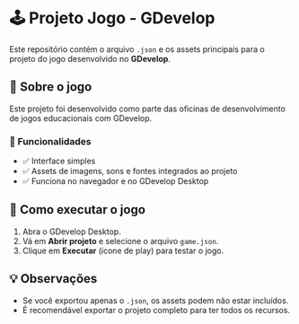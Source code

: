 # 🕹️ Projeto Jogo - GDevelop

Este repositório contém o arquivo `.json` e os assets principais para o projeto do jogo desenvolvido no **GDevelop**.

## 🎯 Sobre o jogo

Este projeto foi desenvolvido como parte das oficinas de desenvolvimento de jogos educacionais com GDevelop.

### 📌 Funcionalidades

- ✅ Interface simples
- ✅ Assets de imagens, sons e fontes integrados ao projeto
- ✅ Funciona no navegador e no GDevelop Desktop


## 🚀 Como executar o jogo

1. Abra o GDevelop Desktop.
2. Vá em **Abrir projeto** e selecione o arquivo `game.json`.
3. Clique em **Executar** (ícone de play) para testar o jogo.

## 💡 Observações

- Se você exportou apenas o `.json`, os assets podem não estar incluídos.
- É recomendável exportar o projeto completo para ter todos os recursos.




